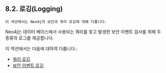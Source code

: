 
## 8.2. 로깅(Logging)

```
이 섹션에서는 Neo4j의 보안과 쿼리 로깅에 대해 다룹니다. 
```
 
Neo4j는 데이터 베이스에서 사용되는 쿼리를 찾고 발생한 보안 이벤트 검사를 위해 두 종류의 로그를 제공합니다. 

이 섹션에서는 다음에 대하여 다룹니다.:

+ [쿼리 로깅](logging/query-logging.md)
+ [보안 이벤트 로깅](logging/security-events-logging.md)  
